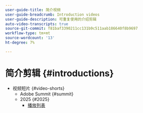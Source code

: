 ```yaml
---
user-guide-title: 简介视频
user-guide-breadcrumb: Introduction videos
user-guide-description: 可重复使用的介绍剪辑
auto-video-transcripts: true
source-git-commit: f81baf3390211cc131b9c511aab186640f8b9697
workflow-type: tm+mt
source-wordcount: '13'
ht-degree: 7%

---
```



# 简介剪辑 {#introductions}

+ 视频短片 {#video-shorts}
   + Adobe Summit {#summit}
   + 2025 {#2025}
      + [播放列表](video-shorts/summit/2025/playlists.md)
